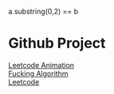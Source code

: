 a.substring(0,2) == b

# Github Project 
[Leetcode Animation](https://github.com/MisterBooo/LeetCodeAnimation)<br>
[Fucking Algorithm](https://github.com/labuladong/fucking-algorithm)<br>
[Leetcode](https://github.com/wind-liang/leetcode)<br>
